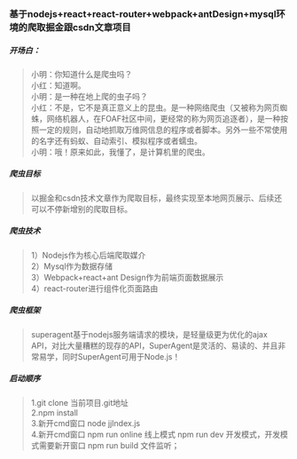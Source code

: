 ### 基于nodejs+react+react-router+webpack+antDesign+mysql环境的爬取掘金跟csdn文章项目
##### 开场白：
> 小明：你知道什么是爬虫吗？<br/>
小红：知道啊。<br/>
小明：是一种在地上爬的虫子吗？<br/>
小红：不是，它不是真正意义上的昆虫。是一种网络爬虫（又被称为网页蜘蛛，网络机器人，在FOAF社区中间，更经常的称为网页追逐者），是一种按照一定的规则，自动地抓取万维网信息的程序或者脚本。另外一些不常使用的名字还有蚂蚁、自动索引、模拟程序或者蠕虫。<br/>
小明：哦！原来如此，我懂了，是计算机里的爬虫。<br/>

##### 爬虫目标
> 以掘金和csdn技术文章作为爬取目标，最终实现至本地网页展示、后续还可以不停新增别的爬取目标。

##### 爬虫技术
> 1）Nodejs作为核心后端爬取媒介<br/>
2）Mysql作为数据存储<br/>
3）Webpack+react+ant Design作为前端页面数据展示<br/>
4）react-router进行组件化页面路由<br/>

##### 爬虫框架
> superagent基于nodejs服务端请求的模块，是轻量级更为优化的ajax API，对比大量糟糕的现存的API，SuperAgent是灵活的、易读的、并且非常易学，同时SuperAgent可用于Node.js！

##### 启动顺序
> 1.git clone 当前项目.git地址<br/>
2.npm install<br/>
3.新开cmd窗口 node jjIndex.js<br/>
4.新开cmd窗口 npm run online 线上模式 npm run dev 开发模式，开发模式需要新开窗口 npm run build 文件监听；<br/>